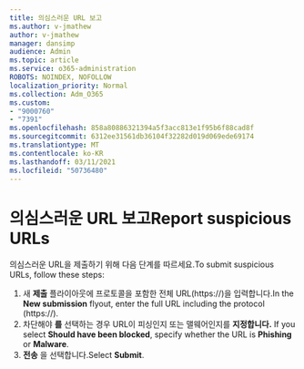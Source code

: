 ```yaml
---
title: 의심스러운 URL 보고
ms.author: v-jmathew
author: v-jmathew
manager: dansimp
audience: Admin
ms.topic: article
ms.service: o365-administration
ROBOTS: NOINDEX, NOFOLLOW
localization_priority: Normal
ms.collection: Adm_O365
ms.custom:
- "9000760"
- "7391"
ms.openlocfilehash: 858a80886321394a5f3acc813e1f95b6f88cad8f
ms.sourcegitcommit: 6312ee31561db36104f32282d019d069ede69174
ms.translationtype: MT
ms.contentlocale: ko-KR
ms.lasthandoff: 03/11/2021
ms.locfileid: "50736480"
---
```

# <a name="report-suspicious-urls"></a><span data-ttu-id="11125-102">의심스러운 URL 보고</span><span class="sxs-lookup"><span data-stu-id="11125-102">Report suspicious URLs</span></span>

<span data-ttu-id="11125-103">의심스러운 URL을 제출하기 위해 다음 단계를 따르세요.</span><span class="sxs-lookup"><span data-stu-id="11125-103">To submit suspicious URLs, follow these steps:</span></span>

1. <span data-ttu-id="11125-104">새 **제출** 플라이아웃에 프로토콜을 포함한 전체 URL(https://)을 입력합니다.</span><span class="sxs-lookup"><span data-stu-id="11125-104">In the **New submission** flyout, enter the full URL including the protocol (https://).</span></span>
2. <span data-ttu-id="11125-105">차단해야 **를** 선택하는 경우 URL이 피싱인지 또는 맬웨어인지를 **지정합니다.** </span><span class="sxs-lookup"><span data-stu-id="11125-105">If you select **Should have been blocked**, specify whether the URL is **Phishing** or **Malware**.</span></span>
3. <span data-ttu-id="11125-106">**전송** 을 선택합니다.</span><span class="sxs-lookup"><span data-stu-id="11125-106">Select **Submit**.</span></span>
